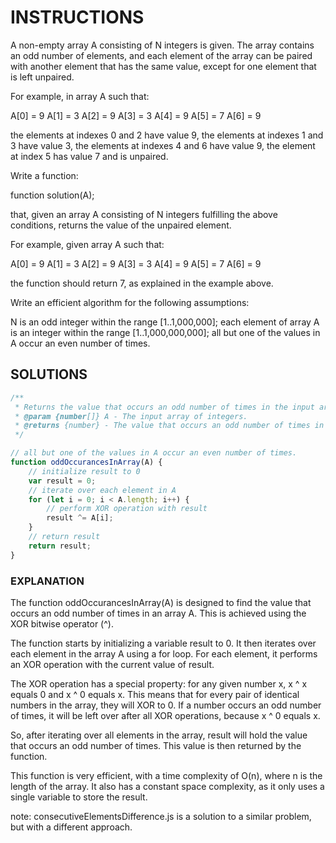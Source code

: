 # INSTRUCTIONS

A non-empty array A consisting of N integers is given. The array contains an odd number of elements, and each element of the array can be paired with another element that has the same value, except for one element that is left unpaired.

For example, in array A such that:

  A[0] = 9  A[1] = 3  A[2] = 9
  A[3] = 3  A[4] = 9  A[5] = 7
  A[6] = 9

the elements at indexes 0 and 2 have value 9,
the elements at indexes 1 and 3 have value 3,
the elements at indexes 4 and 6 have value 9,
the element at index 5 has value 7 and is unpaired.

Write a function:

function solution(A);

that, given an array A consisting of N integers fulfilling the above conditions, returns the value of the unpaired element.

For example, given array A such that:

  A[0] = 9  A[1] = 3  A[2] = 9
  A[3] = 3  A[4] = 9  A[5] = 7
  A[6] = 9

the function should return 7, as explained in the example above.

Write an efficient algorithm for the following assumptions:

N is an odd integer within the range [1..1,000,000];
each element of array A is an integer within the range [1..1,000,000,000];
all but one of the values in A occur an even number of times.

## SOLUTIONS

``` javascript
/**
 * Returns the value that occurs an odd number of times in the input array.
 * @param {number[]} A - The input array of integers.
 * @returns {number} - The value that occurs an odd number of times in the input array.
 */

// all but one of the values in A occur an even number of times.
function oddOccurancesInArray(A) {
    // initialize result to 0
    var result = 0;
    // iterate over each element in A
    for (let i = 0; i < A.length; i++) {
        // perform XOR operation with result
        result ^= A[i];
    }
    // return result
    return result;
}
```

### EXPLANATION

The function oddOccurancesInArray(A) is designed to find the value that occurs an odd number of times in an array A. This is achieved using the XOR bitwise operator (^).

The function starts by initializing a variable result to 0. It then iterates over each element in the array A using a for loop. For each element, it performs an XOR operation with the current value of result.

The XOR operation has a special property: for any given number x, x ^ x equals 0 and x ^ 0 equals x. This means that for every pair of identical numbers in the array, they will XOR to 0. If a number occurs an odd number of times, it will be left over after all XOR operations, because x ^ 0 equals x.

So, after iterating over all elements in the array, result will hold the value that occurs an odd number of times. This value is then returned by the function.

This function is very efficient, with a time complexity of O(n), where n is the length of the array. It also has a constant space complexity, as it only uses a single variable to store the result.

note: consecutiveElementsDifference.js is a solution to a similar problem, but with a different approach.
